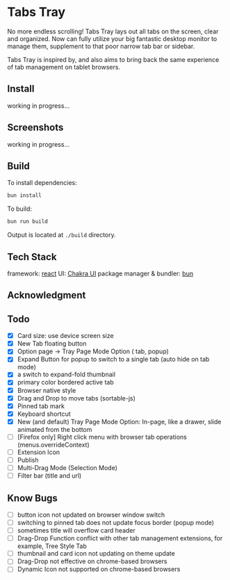 # Tabs Tray

No more endless scrolling! Tabs Tray lays out all tabs on the screen, clear and organized. Now can fully utilize your big fantastic desktop monitor to manage them, supplement to that poor narrow tab bar or sidebar.

Tabs Tray is inspired by, and also aims to bring back the same experience of tab management on tablet browsers.


## Install

working in progress...

## Screenshots

working in progress...

## Build

To install dependencies:

```bash
bun install
```

To build:

```bash
bun run build
```

Output is located at `./build` directory.

## Tech Stack

framework: [react](https://react.dev/)
UI: [Chakra UI](https://www.chakra-ui.com/)
package manager & bundler: [bun](https://bun.sh/)


## Acknowledgment



## Todo

- [x] Card size: use device screen size
- [x] New Tab floating button
- [x] Option page -> Tray Page Mode Option ( tab, popup)
- [x] Expand Button for popup to switch to a single tab (auto hide on tab mode)
- [x] a switch to expand-fold thumbnail
- [x] primary color bordered active tab
- [x] Browser native style
- [x] Drag and Drop to move tabs (sortable-js)
- [x] Pinned tab mark
- [x] Keyboard shortcut
- [x] New (and default) Tray Page Mode Option: In-page, like a drawer, slide animated from the bottom
- [ ] [Firefox only] Right click menu with browser tab operations (menus.overrideContext)
- [ ] Extension Icon
- [ ] Publish
- [ ] Multi-Drag Mode (Selection Mode)
- [ ] Filter bar (title and url)

## Know Bugs

- [ ] button icon not updated on browser window switch
- [ ] switching to pinned tab does not update focus border (popup mode)
- [ ] sometimes title will overflow card header
- [ ] Drag-Drop Function conflict with other tab management extensions, for example, Tree Style Tab
- [ ] thumbnail and card icon not updating on theme update
- [ ] Drag-Drop not effective on chrome-based browsers
- [ ] Dynamic Icon not supported on chrome-based browsers